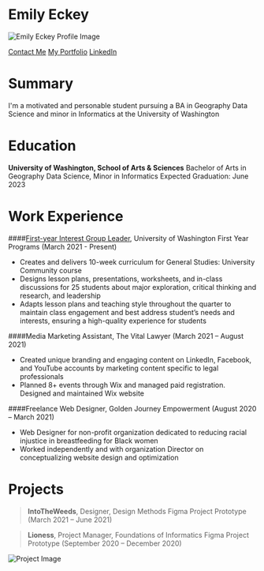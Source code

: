 # Emily Eckey

![Emily Eckey Profile Image](https://pro2-bar-s3-cdn-cf4.myportfolio.com/1266188b-fbb6-4f64-b142-b5e76d964d97/fb97ef17-3199-4fb8-afcc-fd8cd8a47b15.jpg?h=dc0c7ac5ee521ec711f001f4b9ac4291 "Emily Eckey Profile Image")

[Contact Me](mailto:eeckey@uw.edu)
[My Portfolio](https://emieckey.myportfolio.com/)
[LinkedIn](https://www.linkedin.com/in/emily-eckey/)


# Summary

I'm a motivated and personable student pursuing a BA in Geography Data Science and minor in Informatics at the University of Washington

# Education

**University of Washington, School of Arts & Sciences**
Bachelor of Arts in Geography Data Science, Minor in Informatics
Expected Graduation: June 2023

# Work Experience

####[First-year Interest Group Leader](https://fyp.washington.edu/first-year-interest-groups/fig-leaders/), University of Washington First Year Programs (March 2021 - Present)
-	Creates and delivers 10-week curriculum for General Studies: University Community course
-	Designs lesson plans, presentations, worksheets, and in-class discussions for 25 students about major exploration, critical thinking and research, and leadership
-	Adapts lesson plans and teaching style throughout the quarter to maintain class engagement and best address student’s needs and interests, ensuring a high-quality experience for students


####Media Marketing Assistant, The Vital Lawyer (March 2021 – August 2021)
-	Created unique branding and engaging content on LinkedIn, Facebook, and YouTube accounts by marketing content specific to legal professionals
-	Planned 8+ events through Wix and managed paid registration. Designed and maintained Wix website


####Freelance Web Designer, Golden Journey Empowerment (August 2020 – March 2021)
-	Web Designer for non-profit organization dedicated to reducing racial injustice in breastfeeding for Black women
-	Worked independently and with organization Director on conceptualizing website design and optimization

# Projects

> **IntoTheWeeds**, Designer, Design Methods Figma Project Prototype (March 2021 – June 2021)

> **Lioness**, Project Manager, Foundations of Informatics Figma Project Prototype (September 2020 – December 2020)

![Project Image](https://pro2-bar-s3-cdn-cf.myportfolio.com/1266188b-fbb6-4f64-b142-b5e76d964d97/80074cb6-2e9d-47c9-a6c6-af4e95111b3e_rw_1920.png?h=fa90680df833fa28cc56561affbf9ad5 "Project Image")